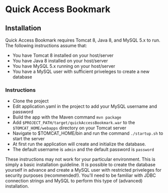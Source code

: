 # Quick Access Bookmark

## Installation
Quick Access Bookmark requires Tomcat 8, Java 8, and MySQL 5.x to run.
The following instructions assume that:
* You have Tomcat 8 installed on your host/server
* You have Java 8 installed on your host/server
* You have MySQL 5.x running on your host/server
* You have a MySQL user with sufficient priveleges to create a new database

### Instructions
* Clone the project
* Edit application.yaml in the project to add your MySQL username and password
* Build the app with the Maven command `mvn package`
* Add `$PROJECT_PATH/target/quickAccessBookmark.war` to the `$TOMCAT_HOME/webapps` directory on your Tomcat server
* Navigate to $TOMCAT_HOME/bin and run the command `./startup.sh` to start the server
* At first run the application will create and initialize the database.
* The default username is `admin` and the default password is `password`

These instructions may not work for your particular environment. This is simply a basic installation guideline.
It is possible to create the database yourself in advance and create a MySQL user with restricted priveleges for
security purposes (recommended!). You'll need to be familiar with JDBC connection strings and MySQL to perform this
type of (advanced) installation.
